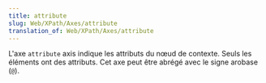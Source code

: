 ```yaml
---
title: attribute
slug: Web/XPath/Axes/attribute
translation_of: Web/XPath/Axes/attribute
---
```


L'axe `attribute` axis indique les attributs du nœud de contexte. Seuls les éléments ont des attributs. Cet axe peut être abrégé avec le signe arobase (`@`).
